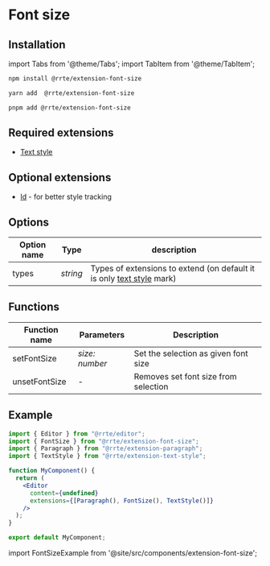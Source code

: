 # Font size

## Installation

import Tabs from '@theme/Tabs';
import TabItem from '@theme/TabItem';

<Tabs>
  <TabItem value="npm" label="npm" default>

```bash
npm install @rrte/extension-font-size
```

  </TabItem>
  <TabItem value="yarn" label="yarn">

```bash
yarn add  @rrte/extension-font-size
```

  </TabItem>
  <TabItem value="pnpm" label="pnpm">

```bash
pnpm add @rrte/extension-font-size
```

  </TabItem>
</Tabs>

## Required extensions

- [Text style](text-style)

## Optional extensions

- [Id](id) - for better style tracking

## Options

| Option name | Type     | description                                                                         |
| ----------- | -------- | ----------------------------------------------------------------------------------- |
| types       | _string_ | Types of extensions to extend (on default it is only [text style](text-style) mark) |

## Functions

| Function name | Parameters     | Description                          |
| ------------- | -------------- | ------------------------------------ |
| setFontSize   | _size: number_ | Set the selection as given font size |
| unsetFontSize | -              | Removes set font size from selection |

## Example

```jsx
import { Editor } from "@rrte/editor";
import { FontSize } from "@rrte/extension-font-size";
import { Paragraph } from "@rrte/extension-paragraph";
import { TextStyle } from "@rrte/extension-text-style";

function MyComponent() {
  return (
    <Editor
      content={undefined}
      extensions={[Paragraph(), FontSize(), TextStyle()]}
    />
  );
}

export default MyComponent;
```

import FontSizeExample from '@site/src/components/extension-font-size';

<FontSizeExample />
